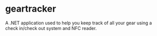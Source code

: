 # geartracker
A .NET application used to help you keep track of all your gear using a check in/check out system and NFC reader.
